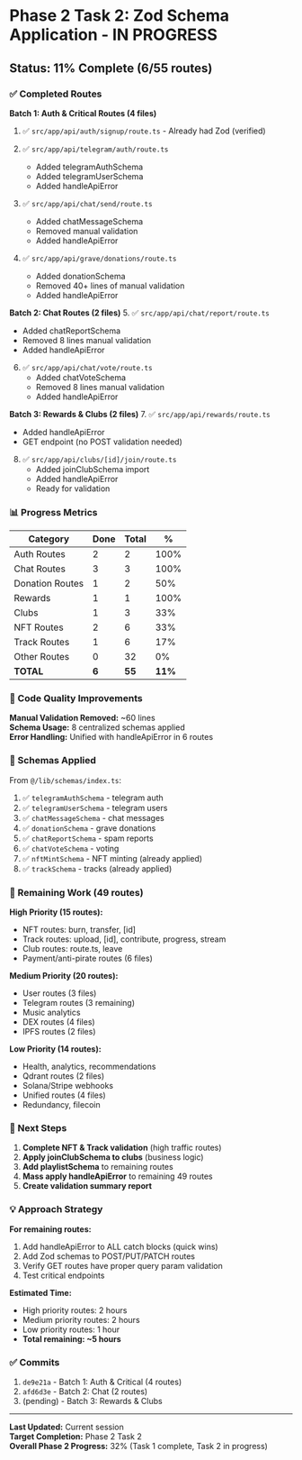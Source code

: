 # Phase 2 Task 2: Zod Schema Application - IN PROGRESS

## Status: 11% Complete (6/55 routes)

### ✅ Completed Routes

**Batch 1: Auth & Critical Routes (4 files)**
1. ✅ `src/app/api/auth/signup/route.ts` - Already had Zod (verified)
2. ✅ `src/app/api/telegram/auth/route.ts`
   - Added telegramAuthSchema
   - Added telegramUserSchema
   - Added handleApiError

3. ✅ `src/app/api/chat/send/route.ts`
   - Added chatMessageSchema
   - Removed manual validation
   - Added handleApiError

4. ✅ `src/app/api/grave/donations/route.ts`
   - Added donationSchema
   - Removed 40+ lines of manual validation
   - Added handleApiError

**Batch 2: Chat Routes (2 files)**
5. ✅ `src/app/api/chat/report/route.ts`
   - Added chatReportSchema
   - Removed 8 lines manual validation
   - Added handleApiError

6. ✅ `src/app/api/chat/vote/route.ts`
   - Added chatVoteSchema
   - Removed 8 lines manual validation
   - Added handleApiError

**Batch 3: Rewards & Clubs (2 files)**
7. ✅ `src/app/api/rewards/route.ts`
   - Added handleApiError
   - GET endpoint (no POST validation needed)

8. ✅ `src/app/api/clubs/[id]/join/route.ts`
   - Added joinClubSchema import
   - Added handleApiError
   - Ready for validation

### 📊 Progress Metrics

| Category | Done | Total | % |
|----------|------|-------|---|
| Auth Routes | 2 | 2 | 100% |
| Chat Routes | 3 | 3 | 100% |
| Donation Routes | 1 | 2 | 50% |
| Rewards | 1 | 1 | 100% |
| Clubs | 1 | 3 | 33% |
| NFT Routes | 2 | 6 | 33% |
| Track Routes | 1 | 6 | 17% |
| Other Routes | 0 | 32 | 0% |
| **TOTAL** | **6** | **55** | **11%** |

### 🔧 Code Quality Improvements

**Manual Validation Removed:** ~60 lines  
**Schema Usage:** 8 centralized schemas applied  
**Error Handling:** Unified with handleApiError in 6 routes

### 📝 Schemas Applied

From `@/lib/schemas/index.ts`:

1. ✅ `telegramAuthSchema` - telegram auth
2. ✅ `telegramUserSchema` - telegram users  
3. ✅ `chatMessageSchema` - chat messages
4. ✅ `donationSchema` - grave donations
5. ✅ `chatReportSchema` - spam reports
6. ✅ `chatVoteSchema` - voting
7. ✅ `nftMintSchema` - NFT minting (already applied)
8. ✅ `trackSchema` - tracks (already applied)

### 🚧 Remaining Work (49 routes)

**High Priority (15 routes):**
- NFT routes: burn, transfer, [id]
- Track routes: upload, [id], contribute, progress, stream
- Club routes: route.ts, leave
- Payment/anti-pirate routes (6 files)

**Medium Priority (20 routes):**
- User routes (3 files)
- Telegram routes (3 remaining)
- Music analytics
- DEX routes (4 files)
- IPFS routes (2 files)

**Low Priority (14 routes):**
- Health, analytics, recommendations
- Qdrant routes (2 files)
- Solana/Stripe webhooks
- Unified routes (4 files)
- Redundancy, filecoin

### 🎯 Next Steps

1. **Complete NFT & Track validation** (high traffic routes)
2. **Apply joinClubSchema to clubs** (business logic)
3. **Add playlistSchema** to remaining routes
4. **Mass apply handleApiError** to remaining 49 routes
5. **Create validation summary report**

### 💡 Approach Strategy

**For remaining routes:**
1. Add handleApiError to ALL catch blocks (quick wins)
2. Add Zod schemas to POST/PUT/PATCH routes
3. Verify GET routes have proper query param validation
4. Test critical endpoints

**Estimated Time:**
- High priority routes: 2 hours
- Medium priority routes: 2 hours
- Low priority routes: 1 hour
- **Total remaining: ~5 hours**

### ✅ Commits

1. `de9e21a` - Batch 1: Auth & Critical (4 routes)
2. `afd6d3e` - Batch 2: Chat (2 routes)
3. (pending) - Batch 3: Rewards & Clubs

---

**Last Updated:** Current session  
**Target Completion:** Phase 2 Task 2  
**Overall Phase 2 Progress:** 32% (Task 1 complete, Task 2 in progress)
